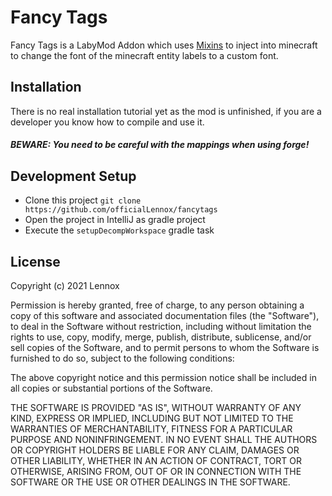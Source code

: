 # Fancy Tags

Fancy Tags is a LabyMod Addon which uses [Mixins](https://github.com/SpongePowered/Mixin/) to inject into minecraft to change
the font of the minecraft entity labels to a custom font.

## Installation

There is no real installation tutorial yet as the mod is unfinished, if you are a developer you know how to compile and use it.
##### BEWARE: You need to be careful with the mappings when using forge!

## Development Setup
- Clone this project `git clone https://github.com/officialLennox/fancytags`
- Open the project in IntelliJ as gradle project
- Execute the `setupDecompWorkspace` gradle task

## License

Copyright (c) 2021 Lennox

Permission is hereby granted, free of charge, to any person obtaining a copy of this software and associated
documentation files (the "Software"), to deal in the Software without restriction, including without limitation the
rights to use, copy, modify, merge, publish, distribute, sublicense, and/or sell copies of the Software,
and to permit persons to whom the Software is furnished to do so, subject to the following conditions:

The above copyright notice and this permission notice shall be included in all copies or substantial portions
of the Software.

THE SOFTWARE IS PROVIDED "AS IS", WITHOUT WARRANTY OF ANY KIND, EXPRESS OR IMPLIED,
INCLUDING BUT NOT LIMITED TO THE WARRANTIES OF MERCHANTABILITY, FITNESS FOR A
PARTICULAR PURPOSE AND NONINFRINGEMENT. IN NO EVENT SHALL THE AUTHORS OR COPYRIGHT
HOLDERS BE LIABLE FOR ANY CLAIM, DAMAGES OR OTHER LIABILITY, WHETHER IN AN ACTION OF
CONTRACT, TORT OR OTHERWISE, ARISING FROM, OUT OF OR IN CONNECTION WITH THE SOFTWARE OR THE
USE OR OTHER DEALINGS IN THE SOFTWARE. 